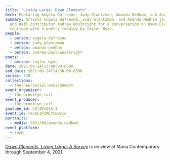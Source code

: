 ```yaml
---
title: "Living Large: Dawn Clements"
deck: Featuring Angela Dufresne, Judy Glantzman, Amanda Nedham, and Andrew Woolbright
summary: Artists Angela Dufresne, Judy Glantzman, and Amanda Nedham join artist
  and Rail contributor Andrew Woolbright for a conversation on Dawn Clements. We
  conclude with a poetry reading by Taylor Byas.
people:
  - person: angela-dufresne
  - person: judy-glantzman
  - person: amanda-nedham
  - person: andrew-paul-woolbright
poets:
  - person: taylor-byas
date: 2021-08-24T13:00:00-0500
end_date: 2021-08-24T14:30:00-0500
series: 370
collections:
  - the-new-social-environment
event_organizer:
  - the-brooklyn-rail
event_producer:
  - the-brooklyn-rail
youtube_id: COfZDsQ1A-I
event_id: reckCIFzMLYCwOvIo
portraits:
  - media: 2021/08/amanda-nedham
event_platform:
  - zoom
---
```

*[Dawn Clements, Living Large: A Survey](https://www.manacontemporary.com/exhibition/dawn-clements-living-large-a-survey/)* is on view at Mana Contemporary through September 4, 2021.